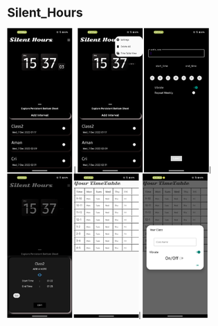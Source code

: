 # Silent_Hours

<img width = "150" alt = SS1 src="ScreenShots/image1.png"> | <img width = "150" alt = SS2 src="ScreenShots/image2.png">
<img width = "150" alt = SS3 src="ScreenShots/image4.png">| <img width = "150" alt = SS4 src="ScreenShots/image5.png">
<img width = "150" alt = SS5 src="ScreenShots/image3.png">| <img width = "150" alt = SS6 src="ScreenShots/image6.png">


